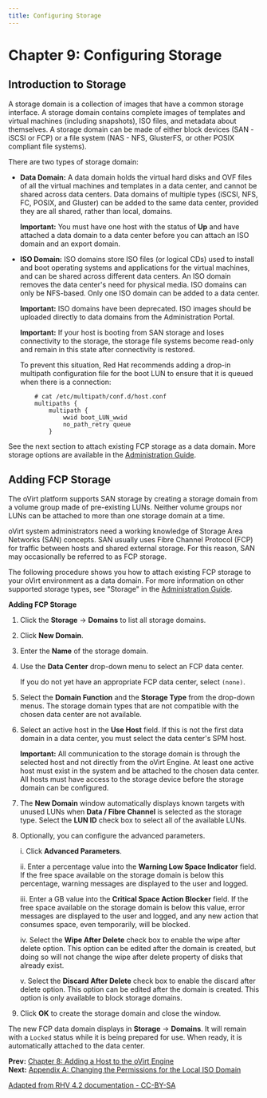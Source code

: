 ```yaml
---
title: Configuring Storage
---
```


# Chapter 9: Configuring Storage

## Introduction to Storage

A storage domain is a collection of images that have a common storage interface. A storage domain contains complete images of templates and virtual machines (including snapshots), ISO files, and metadata about themselves. A storage domain can be made of either block devices (SAN - iSCSI or FCP) or a file system (NAS - NFS, GlusterFS, or other POSIX compliant file systems).

There are two types of storage domain:

* **Data Domain:** A data domain holds the virtual hard disks and OVF files of all the virtual machines and templates in a data center, and cannot be shared across data centers. Data domains of multiple types (iSCSI, NFS, FC, POSIX, and Gluster) can be added to the same data center, provided they are all shared, rather than local, domains.

    **Important:** You must have one host with the status of **Up** and have attached a data domain to a data center before you can attach an ISO domain and an export domain.

* **ISO Domain:** ISO domains store ISO files (or logical CDs) used to install and boot operating systems and applications for the virtual machines, and can be shared across different data centers. An ISO domain removes the data center's need for physical media. ISO domains can only be NFS-based. Only one ISO domain can be added to a data center.

    **Important:** ISO domains have been deprecated. ISO images should be uploaded directly to data domains from the Administration Portal.

    **Important:** If your host is booting from SAN storage and loses connectivity to the storage, the storage file systems become read-only and remain in this state after connectivity is restored.

    To prevent this situation, Red Hat recommends adding a drop-in multipath configuration file for the boot LUN to ensure that it is queued when there is a connection:

          # cat /etc/multipath/conf.d/host.conf
          multipaths {
              multipath {
                  wwid boot_LUN_wwid
                  no_path_retry queue
              }

See the next section to attach existing FCP storage as a data domain. More storage options are available in the [Administration Guide](/documentation/admin-guide/administration-guide/).

## Adding FCP Storage

The oVirt platform supports SAN storage by creating a storage domain from a volume group made of pre-existing LUNs. Neither volume groups nor LUNs can be attached to more than one storage domain at a time.

oVirt system administrators need a working knowledge of Storage Area Networks (SAN) concepts. SAN usually uses Fibre Channel Protocol (FCP) for traffic between hosts and shared external storage. For this reason, SAN may occasionally be referred to as FCP storage.

The following procedure shows you how to attach existing FCP storage to your oVirt environment as a data domain. For more information on other supported storage types, see "Storage" in the [Administration Guide](/documentation/admin-guide/administration-guide/).

**Adding FCP Storage**

1. Click the **Storage** &rarr; **Domains** to list all storage domains.

2. Click **New Domain**.

3. Enter the **Name** of the storage domain.

4. Use the **Data Center** drop-down menu to select an FCP data center.

    If you do not yet have an appropriate FCP data center, select `(none)`.

5. Select the **Domain Function** and the **Storage Type** from the drop-down menus. The storage domain types that are not compatible with the chosen data center are not available.

6. Select an active host in the **Use Host** field. If this is not the first data domain in a data center, you must select the data center's SPM host.

    **Important:** All communication to the storage domain is through the selected host and not directly from the oVirt Engine. At least one active host must exist in the system and be attached to the chosen data center. All hosts must have access to the storage device before the storage domain can be configured.

7. The **New Domain** window automatically displays known targets with unused LUNs when **Data / Fibre Channel** is selected as the storage type. Select the **LUN ID** check box to select all of the available LUNs.

8. Optionally, you can configure the advanced parameters.

    i. Click **Advanced Parameters**.

    ii. Enter a percentage value into the **Warning Low Space Indicator** field. If the free space available on the storage domain is below this percentage, warning messages are displayed to the user and logged.

    iii. Enter a GB value into the **Critical Space Action Blocker** field. If the free space available on the storage domain is below this value, error messages are displayed to the user and logged, and any new action that consumes space, even temporarily, will be blocked.

    iv. Select the **Wipe After Delete** check box to enable the wipe after delete option. This option can be edited after the domain is created, but doing so will not change the wipe after delete property of disks that already exist.

    v. Select the **Discard After Delete** check box to enable the discard after delete option. This option can be edited after the domain is created. This option is only available to block storage domains.

9. Click **OK** to create the storage domain and close the window.

The new FCP data domain displays in **Storage** &rarr; **Domains**. It will remain with a `Locked` status while it is being prepared for use. When ready, it is automatically attached to the data center.

**Prev:** [Chapter 8: Adding a Host to the oVirt Engine](chap-Adding_a_Host_to_the_oVirt_Engine) <br>
**Next:** [Appendix A: Changing the Permissions for the Local ISO Domain](appe-Changing_the_Permissions_for_the_Local_ISO_Domain)

[Adapted from RHV 4.2 documentation - CC-BY-SA](https://access.redhat.com/documentation/en-us/red_hat_virtualization/4.2/html/installation_guide/chap-configuring_storage)
